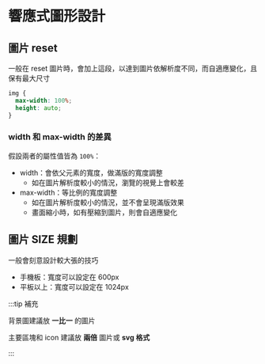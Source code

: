 # 響應式圖形設計

## 圖片 reset

一般在 reset 圖片時，會加上這段，以達到圖片依解析度不同，而自適應變化，且保有最大尺寸

```css
img {
  max-width: 100%;
  height: auto;
}
```

### width 和 max-width 的差異

假設兩者的屬性值皆為 `100%`：

- width：會依父元素的寬度，做滿版的寬度調整
  - 如在圖片解析度較小的情況，瀏覽的視覺上會較差
- max-width：等比例的寬度調整
  - 如在圖片解析度較小的情況，並不會呈現滿版效果
  - 畫面縮小時，如有壓縮到圖片，則會自適應變化

## 圖片 SIZE 規劃

一般會刻意設計較大張的技巧

- 手機板：寬度可以設定在 600px
- 平板以上：寬度可以設定在 1024px

:::tip 補充

背景圖建議放 **一比一** 的圖片

主要區塊和 icon 建議放 **兩倍** 圖片或 **svg 格式**

:::
